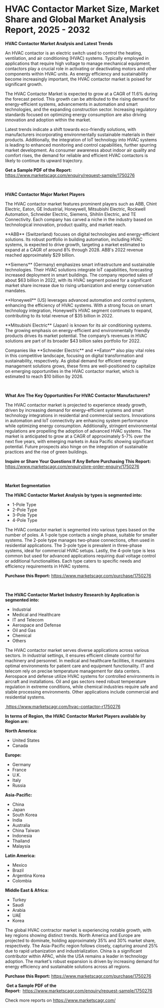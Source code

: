 <p><h1>HVAC Contactor Market Size, Market Share and Global Market Analysis Report, 2025 - 2032</h1></p><p><strong>HVAC Contactor Market Analysis and Latest Trends</strong></p>
<p><p>An HVAC contactor is an electric switch used to control the heating, ventilation, and air conditioning (HVAC) systems. Typically employed in applications that require high voltage to manage mechanical equipment, contactors play a crucial role in activating or deactivating motors and other components within HVAC units. As energy efficiency and sustainability become increasingly important, the HVAC contactor market is poised for significant growth.</p><p>The HVAC Contactor Market is expected to grow at a CAGR of 11.6% during the forecast period. This growth can be attributed to the rising demand for energy-efficient systems, advancements in automation and smart technologies, and the expanding construction sector. Increasing regulatory standards focused on optimizing energy consumption are also driving innovation and adoption within the market.</p><p>Latest trends indicate a shift towards eco-friendly solutions, with manufacturers incorporating environmentally sustainable materials in their products. Additionally, the integration of IoT technology into HVAC systems is leading to enhanced monitoring and control capabilities, further spurring market development. As consumer awareness about indoor air quality and comfort rises, the demand for reliable and efficient HVAC contactors is likely to continue its upward trajectory.</p></p>
<p><strong>Get a Sample PDF of the Report:&nbsp;</strong> <a href="https://www.marketscagr.com/enquiry/request-sample/1750276?utm_campaign=3501&utm_medium=2&utm_source=Github&utm_content=ia&utm_term=10042025&utm_id=hvac-contactor">https://www.marketscagr.com/enquiry/request-sample/1750276</a></p>
<p>&nbsp;</p>
<p><strong>HVAC Contactor Major Market Players</strong></p>
<p><p>The HVAC contactor market features prominent players such as ABB, Chint Electric, Eaton, GE Industrial, Honeywell, Mitsubishi Electric, Rockwell Automation, Schneider Electric, Siemens, Shihlin Electric, and TE Connectivity. Each company has carved a niche in the industry based on technological innovation, product quality, and market reach.</p><p>**ABB** (Switzerland) focuses on digital technologies and energy-efficient solutions. Its robust portfolio in building automation, including HVAC systems, is expected to drive growth, targeting a market estimated to expand at a CAGR of around 8% through 2028. ABB's 2022 revenue reached approximately $29 billion.</p><p>**Siemens** (Germany) emphasizes smart infrastructure and sustainable technologies. Their HVAC solutions integrate IoT capabilities, forecasting increased deployment in smart buildings. The company reported sales of about $63 billion in 2022, with its HVAC segment poised for a significant market share increase due to rising urbanization and energy conservation mandates.</p><p>**Honeywell** (US) leverages advanced automation and control systems, enhancing the efficiency of HVAC systems. With a strong focus on smart technology integration, Honeywell’s HVAC segment continues to expand, contributing to its total revenue of $35 billion in 2022.</p><p>**Mitsubishi Electric** (Japan) is known for its air conditioning systems. The growing emphasis on energy-efficient and environmentally friendly products drives its market potential. The company’s revenues in HVAC solutions are part of its broader $43 billion sales portfolio for 2022.</p><p>Companies like **Schneider Electric** and **Eaton** also play vital roles in this competitive landscape, focusing on digital transformation and sustainability, respectively. As global demand for efficient energy management solutions grows, these firms are well-positioned to capitalize on emerging opportunities in the HVAC contactor market, which is estimated to reach $10 billion by 2026.</p></p>
<p>&nbsp;</p>
<p><strong>What Are The Key Opportunities For HVAC Contactor Manufacturers?</strong></p>
<p><p>The HVAC contactor market is projected to experience steady growth, driven by increasing demand for energy-efficient systems and smart technology integrations in residential and commercial sectors. Innovations in automation and IoT connectivity are enhancing system performance while optimizing energy consumption. Additionally, stringent environmental regulations are propelling the adoption of advanced HVAC systems. The market is anticipated to grow at a CAGR of approximately 5-7% over the next five years, with emerging markets in Asia Pacific showing significant potential. Future prospects also hinge on the integration of sustainable practices and the rise of green buildings.</p></p>
<p><strong>Inquire or Share Your Questions If Any Before Purchasing This Report:</strong> <a href="https://www.marketscagr.com/enquiry/pre-order-enquiry/1750276?utm_campaign=3501&utm_medium=2&utm_source=Github&utm_content=ia&utm_term=10042025&utm_id=hvac-contactor">https://www.marketscagr.com/enquiry/pre-order-enquiry/1750276</a></p>
<p>&nbsp;</p>
<p><strong>Market Segmentation</strong></p>
<p><strong>The HVAC Contactor Market Analysis by types is segmented into:</strong></p>
<p><ul><li>1-Pole Type</li><li>2-Pole Type</li><li>3-Pole Type</li><li>4-Pole Type</li></ul></p>
<p><p>The HVAC contactor market is segmented into various types based on the number of poles. A 1-pole type contacts a single phase, suitable for smaller systems. The 2-pole type manages two-phase connections, often used in residential applications. The 3-pole type is prevalent in three-phase systems, ideal for commercial HVAC setups. Lastly, the 4-pole type is less common but used for advanced applications requiring dual voltage control or additional functionalities. Each type caters to specific needs and efficiency requirements in HVAC systems.</p></p>
<p><strong>Purchase this Report:&nbsp;</strong><a href="https://www.marketscagr.com/purchase/1750276?utm_campaign=3501&utm_medium=2&utm_source=Github&utm_content=ia&utm_term=10042025&utm_id=hvac-contactor">https://www.marketscagr.com/purchase/1750276</a></p>
<p>&nbsp;</p>
<p><strong>The HVAC Contactor Market Industry Research by Application is segmented into:</strong></p>
<p><ul><li>Industrial</li><li>Medical and Healthcare</li><li>IT and Telecom</li><li>Aerospace and Defense</li><li>Oil and Gas</li><li>Chemical</li><li>Others</li></ul></p>
<p><p>The HVAC contactor market serves diverse applications across various sectors. In industrial settings, it ensures efficient climate control for machinery and personnel. In medical and healthcare facilities, it maintains optimal environments for patient care and equipment functionality. IT and telecom rely on precise temperature management for data centers. Aerospace and defense utilize HVAC systems for controlled environments in aircraft and installations. Oil and gas sectors need robust temperature regulation in extreme conditions, while chemical industries require safe and stable processing environments. Other applications include commercial and residential systems.</p></p>
<p><a href="https://www.marketscagr.com/hvac-contactor-r1750276?utm_campaign=3501&utm_medium=2&utm_source=Github&utm_content=ia&utm_term=10042025&utm_id=hvac-contactor">&nbsp;https://www.marketscagr.com/hvac-contactor-r1750276</a></p>
<p><strong>In terms of Region, the HVAC Contactor Market Players available by Region are:</strong></p>
<p>
    <p> <strong> North America: </strong>
        <ul>
            <li>United States</li>
            <li>Canada</li>
        </ul>
        </p> 
    <p> <strong> Europe: </strong>
        <ul>
            <li>Germany</li>
            <li>France</li>
            <li>U.K.</li>
            <li>Italy</li>
            <li>Russia</li>
        </ul>
        </p> 
    <p> <strong> Asia-Pacific: </strong>
        <ul>
            <li>China</li>
            <li>Japan</li>
            <li>South Korea</li>
            <li>India</li>
            <li>Australia</li>
            <li>China Taiwan</li>
            <li>Indonesia</li>
            <li>Thailand</li>
            <li>Malaysia</li>
        </ul>
        </p> 
    <p> <strong> Latin America: </strong>
        <ul>
            <li>Mexico</li>
            <li>Brazil</li>
            <li>Argentina Korea</li>
            <li>Colombia</li>
        </ul>
        </p> 
    <p> <strong> Middle East & Africa: </strong>
        <ul>
            <li>Turkey</li>
            <li>Saudi</li>
            <li>Arabia</li>
            <li>UAE</li>
            <li>Korea</li>
        </ul>
    </p>
    </p>
<p><p>The global HVAC contractor market is experiencing notable growth, with key regions showing distinct trends. North America and Europe are projected to dominate, holding approximately 35% and 30% market share, respectively. The Asia-Pacific region follows closely, capturing around 25% due to rapid urbanization and industrialization. China is a significant contributor within APAC, while the USA remains a leader in technology adoption. The market's robust expansion is driven by increasing demand for energy efficiency and sustainable solutions across all regions.</p></p>
<p><strong>Purchase this Report: </strong><a href="https://www.marketscagr.com/purchase/1750276?utm_campaign=3501&utm_medium=2&utm_source=Github&utm_content=ia&utm_term=10042025&utm_id=hvac-contactor">https://www.marketscagr.com/purchase/1750276</a></p>
<p>&nbsp;<strong>Get a Sample PDF of the Report:&nbsp;&nbsp;</strong><a href="https://www.marketscagr.com/enquiry/request-sample/1750276?utm_campaign=3501&utm_medium=2&utm_source=Github&utm_content=ia&utm_term=10042025&utm_id=hvac-contactor">https://www.marketscagr.com/enquiry/request-sample/1750276</a></p>
<p><strong></strong></p>
<p>Check more reports on <a href="https://www.marketscagr.com/?utm_campaign=3501&utm_medium=2&utm_source=Github&utm_content=ia&utm_term=10042025&utm_id=hvac-contactor">https://www.marketscagr.com/</a></p>